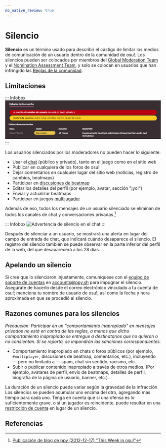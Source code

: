 ```yaml
---
no_native_review: true
---
```


# Silencio

**Silencio** es un término usado para describir el castigo de limitar los medios de comunicación de un usuario dentro de la comunidad de osu!. Los silencios pueden ser colocados por miembros del [Global Moderation Team](/wiki/People/Global_Moderation_Team) y el [Nomination Assessment Team](/wiki/People/Nomination_Assessment_Team), y solo se colocan en usuarios que han infringido las [Reglas de la comunidad](/wiki/Rules).

## Limitaciones

::: Infobox
![](img/silence-profile-ES.png "Registro del silencio en la página de perfil")
:::

Los usuarios silenciados por los moderadores no pueden hacer lo siguiente:

- Usar el [chat](/wiki/Client/Interface/Chat_console) (público y privado), tanto en el juego como en el sitio web
- Publicar en cualquiera de los foros de osu!
- Dejar comentarios en cualquier lugar del sitio web (noticias, registro de cambios, beatmaps)
- Participar en [discusiones de beatmap](/wiki/Beatmap_discussion)
- Editar los detalles del perfil (por ejemplo, avatar, sección "¡yo!")
- Enviar y actualizar beatmaps
- Participar en juegos [multijugador](/wiki/Client/Interface/Multiplayer)

Además de eso, todos los mensajes de un usuario silenciado se eliminan de todos los canales de chat y conversaciones privadas.[^chat-cleanup]

::: Infobox
![](img/silence-ingame.png "Advertencia de silencio en el chat")
:::

Después de silenciar a un usuario, se mostrará una alerta en lugar del campo de entrada de chat, que indicará cuándo desaparece el silencio. El registro del silencio también se puede observar en la parte inferior del perfil de la web, del que desaparecerá a los 28 días.

## Apelando un silencio

Si cree que lo silenciaron injustamente, comuníquese con el [equipo de soporte de cuentas](/wiki/People/Account_support_team#accounts@ppy.sh) en [accounts@ppy.sh](mailto:accounts@ppy.sh) para impugnar el silencio. Asegúrate de hacerlo desde el correo electrónico vinculado a tu cuenta de osu!; menciona tu nombre de usuario de osu!, así como la fecha y hora aproximada en que se procedió al silencio.

## Razones comunes para los silencios

*Precaución: Participar en un "comportamiento inapropiado" en mensajes privados no está en contra de las reglas, a menos que dicho comportamiento inapropiado se entregue a destinatarios que no quieran o no consientan. Si se reporta, se impondrán las sanciones correspondientes.*

- Comportamiento inapropiado en chats o foros públicos (por ejemplo, `#multiplayer`, discusiones de beatmap, comentarios, etc.), incluyendo  — pero no limitado a — spam, chat sin sentido, racismo, etc.
- Subir o publicar contenido inapropiado a través de otros medios. (Por ejemplo, avatares de perfil, envío de beatmaps, detalles de perfil, biografía de la página de usuario, banner, etc.).

La duración de un silencio puede variar según la gravedad de la infracción. Los silencios se pueden acumular uno encima del otro, agregando más tiempo para cada uno. Tenga en cuenta que si una ofensa es lo suficientemente grave, o si un jugador es reincidente, puede resultar en una [restricción de cuenta](/wiki/Help_centre/Account_restrictions) en lugar de un silencio.

## Referencias

[^chat-cleanup]: [Publicación de blog de ppy (2012-12-17) "This Week in osu!"](https://blog.ppy.sh/post/38114063519/this-week-in-osu-5)
